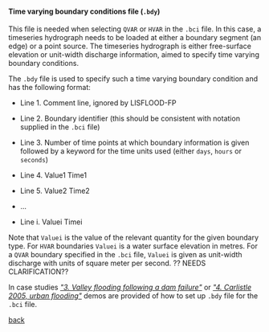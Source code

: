 #### Time varying boundary conditions file (`.bdy`)

This file is needed when selecting `QVAR` or `HVAR` in the `.bci` file. In this case, a timeseries hydrograph needs to be loaded at either a boundary segment (an edge) or a point source. The timeseries hydrograph is either free-surface elevation or unit-width discharge information, aimed to specify time varying boundary conditions.  

The `.bdy` file is used to specify such a time varying boundary condition and has the following format:

- Line 1. Comment line, ignored by LISFLOOD-FP

- Line 2. Boundary identifier (this should be consistent with notation supplied in the `.bci` file)

- Line 3. Number of time points at which boundary information is given followed by a keyword for the time units used (either `days`, `hours` or `seconds`)

- Line 4. Value1 Time1

- Line 5. Value2 Time2

- ...

- Line i. Valuei Timei


Note that `Valuei` is the value of the relevant quantity for the given boundary type. For `HVAR` boundaries `Valuei` is a water surface elevation in metres. For a `QVAR` boundary specified in the `.bci` file, `Valuei` is given as unit-width discharge with units of square meter per second. ?? NEEDS CLARIFICATION??

In case studies [_"3. Valley flooding following a dam failure"_](https://www.seamlesswave.com/Carlistle_flooding.html) or [_"4. Carlistle 2005, urban flooding"_](https://www.seamlesswave.com/Carlistle_flooding.html) demos are provided of how to set up `.bdy` file for the `.bci` file. 


[back](/Merewether1.md)
